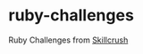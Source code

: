 ruby-challenges
===============

Ruby Challenges from <a href="http://www.skillcrush.com">Skillcrush</a>
